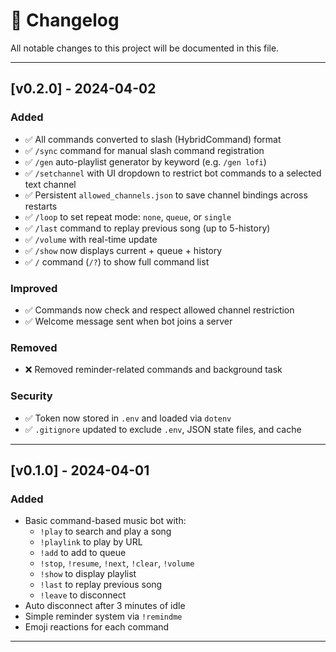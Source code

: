 # 📒 Changelog

All notable changes to this project will be documented in this file.

---

## [v0.2.0] - 2024-04-02

### Added
- ✅ All commands converted to slash (HybridCommand) format
- ✅ `/sync` command for manual slash command registration
- ✅ `/gen` auto-playlist generator by keyword (e.g. `/gen lofi`)
- ✅ `/setchannel` with UI dropdown to restrict bot commands to a selected text channel
- ✅ Persistent `allowed_channels.json` to save channel bindings across restarts
- ✅ `/loop` to set repeat mode: `none`, `queue`, or `single`
- ✅ `/last` command to replay previous song (up to 5-history)
- ✅ `/volume` with real-time update
- ✅ `/show` now displays current + queue + history
- ✅ `/` command (`/?`) to show full command list

### Improved
- ✅ Commands now check and respect allowed channel restriction
- ✅ Welcome message sent when bot joins a server

### Removed
- ❌ Removed reminder-related commands and background task

### Security
- ✅ Token now stored in `.env` and loaded via `dotenv`
- ✅ `.gitignore` updated to exclude `.env`, JSON state files, and cache

---

## [v0.1.0] - 2024-04-01

### Added
- Basic command-based music bot with:
  - `!play` to search and play a song
  - `!playlink` to play by URL
  - `!add` to add to queue
  - `!stop`, `!resume`, `!next`, `!clear`, `!volume`
  - `!show` to display playlist
  - `!last` to replay previous song
  - `!leave` to disconnect
- Auto disconnect after 3 minutes of idle
- Simple reminder system via `!remindme`
- Emoji reactions for each command

---

